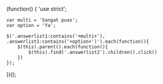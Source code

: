 (function() {
    'use strict';

    var multi = 'Sangat puas';
    var option = 'Ya';

    $('.answerlist1:contains('+multi+'), .answerlist1:contains('+option+')').each(function(){
        $(this).parent().each(function(){
            $(this).find('.answerlist2').children().click()
        })
    });
})();
